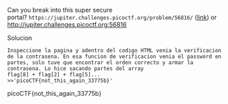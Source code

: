 Can you break into this super secure portal? `https://jupiter.challenges.picoctf.org/problem/56816/` ([link](https://jupiter.challenges.picoctf.org/problem/56816/)) or http://jupiter.challenges.picoctf.org:56816

Solucion
```
Inspeccione la pagina y adentro del codigo HTML venia la verificacion de la contrasena. En esa funcion de verificacion venia el password en partes, solo tuve que encontrar el orden correcto y armar la contrasena. Lo hice sacando partes del array
flag[8] + flag[2] + flag[5]...
>>'picoCTF{not_this_again_33775b}'

```
picoCTF{not_this_again_33775b}


